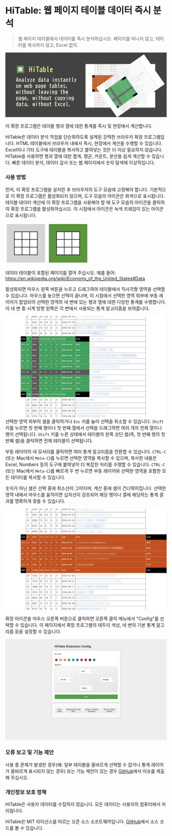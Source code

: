 HiTable: 웹 페이지 테이블 데이터 즉시 분석
===

> 웹 페이지 테이블에서 데이터를 즉시 분석하십시오. 페이지를 떠나지 않고, 데이터를 복사하지 않고, Excel 없이.

![](assets/tile-1.png)

이 확장 프로그램은 테이블 행과 열에 대한 통계를 즉시 및 현장에서 계산합니다.

HiTable은 데이터 분석 작업을 단순화하도록 설계된 강력한 브라우저 확장 프로그램입니다. HTML 테이블에서 브라우저 내에서 즉시, 현장에서 계산을 수행할 수 있습니다. Excel이나 기타 도구에 테이블을 복사하고 붙여넣는 것은 더 이상 필요하지 않습니다. HiTable을 사용하면 행과 열에 대한 합계, 평균, 카운트, 분산을 쉽게 계산할 수 있습니다. 빠른 데이터 분석, 데이터 감사 또는 웹 페이지에서 숫자 탐색에 이상적입니다.

### 사용 방법

먼저, 이 확장 프로그램을 설치한 후 브라우저의 도구 모음에 고정해야 합니다. 기본적으로 이 확장 프로그램은 활성화되지 않으며, 도구 모음의 아이콘은 회색으로 표시됩니다. 테이블 데이터 계산에 이 확장 프로그램을 사용해야 할 때 도구 모음의 아이콘을 클릭하여 확장 프로그램을 활성화하십시오. 이 시점에서 아이콘은 녹색 프레임이 있는 아이콘으로 표시됩니다.

![](../src/assets/inactive.png)
![](../src/assets/active.png)

데이터 테이블이 포함된 페이지를 열어 주십시오. 예를 들어: 
https://en.wikipedia.org/wiki/Economy_of_the_United_States#Data

활성화되면 마우스 왼쪽 버튼을 누르고 드래그하여 테이블에서 직사각형 영역을 선택할 수 있습니다. 마우스를 놓으면 선택이 끝나며, 이 시점에서 선택한 영역 외부에 부동 레이어가 팝업되어 선택한 영역의 네 변에 있는 행과 열에 대한 다양한 통계를 수행합니다. 이 네 변 중 시계 방향 왼쪽은 각 변에서 사용되는 통계 알고리즘을 보여줍니다.

![](assets/screenshot-1.png)
선택한 영역 외부의 셀을 클릭하거나 `Esc` 키를 눌러 선택을 취소할 수 있습니다. `Shift` 키를 누르면 첫 번째 행이나 첫 번째 열에서 선택을 드래그하면 여러 개의 전체 열이나 행이 선택됩니다. `Shift` 키를 누른 상태에서 테이블의 왼쪽 상단 셀(즉, 첫 번째 행의 첫 번째 셀)을 클릭하면 전체 테이블이 선택됩니다.

부동 레이어의 네 모서리를 클릭하면 여러 통계 알고리즘을 전환할 수 있습니다. `CTRL-C` (또는 Mac에서 `Meta-C`)를 누르면 선택한 영역을 복사할 수 있으며, 복사한 내용은 Excel, Numbers 등의 도구에 붙여넣어 더 복잡한 처리를 수행할 수 있습니다. `CTRL-C` (또는 Mac에서 `Meta-C`)를 빠르게 두 번 누르면 부동 레이어와 선택한 영역을 포함한 모든 데이터를 복사할 수 있습니다.

숫자가 아닌 셀은 선택 중에 취소선이 그어지며, 계산 중에 셀이 건너뛰어집니다. 선택한 영역 내에서 마우스를 움직이면 십자선이 강조되어 해당 행이나 열에 해당하는 통계 결과를 명확하게 찾을 수 있습니다.

![](assets/screenshot-2.png)

확장 아이콘을 마우스 오른쪽 버튼으로 클릭하면 오른쪽 클릭 메뉴에서 "Config"를 선택할 수 있습니다. 이 페이지에서 확장 프로그램의 테두리 색상, 네 변의 기본 통계 알고리즘 등을 설정할 수 있습니다.

![](assets/config-en.png)

### 오류 보고 및 기능 제안

사용 중 문제가 발생한 경우(예: 일부 테이블을 올바르게 선택할 수 없거나 통계 레이어가 올바르게 표시되지 않는 경우) 또는 기능 제안이 있는 경우 [GitHub](https://github.com/wxy/HiTable/issues)에서 이슈를 제출해 주십시오.

### 개인정보 보호 정책

HiTable은 사용자 데이터를 수집하지 않습니다. 모든 데이터는 사용자의 컴퓨터에서 처리됩니다.

HiTable은 MIT 라이선스를 따르는 오픈 소스 소프트웨어입니다. [GitHub](https://github.com/wxy/HiTable)에서 소스 코드를 볼 수 있습니다.